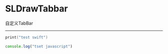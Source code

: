 # SLDrawTabbar
自定义TabBar

---
~~~swift
print("test swift")
~~~

~~~javascript
console.log("tset javascript")
~~~